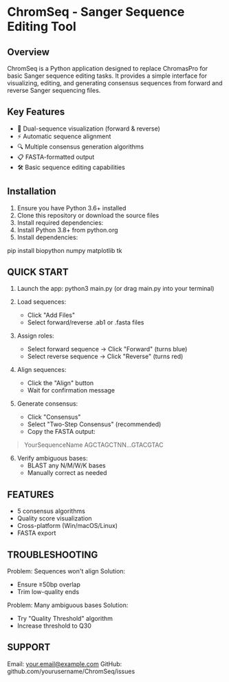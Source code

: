 # ChromSeq - Sanger Sequence Editing Tool


## Overview
ChromSeq is a Python application designed to replace ChromasPro for basic Sanger sequence editing tasks. It provides a simple interface for visualizing, editing, and generating consensus sequences from forward and reverse Sanger sequencing files.

## Key Features
- 🧬 Dual-sequence visualization (forward & reverse)
- ⚡ Automatic sequence alignment
- 🔍 Multiple consensus generation algorithms
- 📋 FASTA-formatted output
- 🛠️ Basic sequence editing capabilities

## Installation
1. Ensure you have Python 3.6+ installed
2. Clone this repository or download the source files
3. Install required dependencies:
4. Install Python 3.8+ from python.org
5. Install dependencies:

pip install biopython numpy matplotlib tk



QUICK START
-----------
1. Launch the app:
   python3 main.py
   (or drag main.py into your terminal)

2. Load sequences:
   - Click "Add Files"
   - Select forward/reverse .ab1 or .fasta files

3. Assign roles:
   - Select forward sequence → Click "Forward" (turns blue)
   - Select reverse sequence → Click "Reverse" (turns red)

4. Align sequences:
   - Click the "Align" button
   - Wait for confirmation message

5. Generate consensus:
   - Click "Consensus"
   - Select "Two-Step Consensus" (recommended)
   - Copy the FASTA output:

>YourSequenceName
AGCTAGCTNN...GTACGTAC

6. Verify ambiguous bases:
   - BLAST any N/M/W/K bases
   - Manually correct as needed

FEATURES
--------
- 5 consensus algorithms
- Quality score visualization
- Cross-platform (Win/macOS/Linux)
- FASTA export

TROUBLESHOOTING
---------------
Problem: Sequences won't align
Solution:
- Ensure ≥50bp overlap
- Trim low-quality ends

Problem: Many ambiguous bases
Solution:
- Try "Quality Threshold" algorithm
- Increase threshold to Q30

SUPPORT
-------
Email: your.email@example.com
GitHub: github.com/yourusername/ChromSeq/issues
